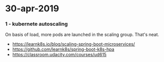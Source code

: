# 30-apr-2019


### 1 - kubernete autoscaling

On basis of load, more pods are launched in the scaling group. That's neat.

- https://learnk8s.io/blog/scaling-spring-boot-microservices/
- https://github.com/learnk8s/spring-boot-k8s-hpa
- https://classroom.udacity.com/courses/ud615
